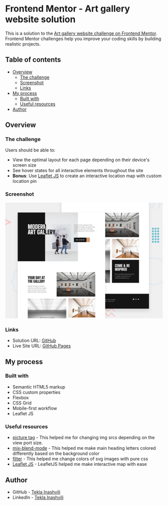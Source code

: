 # Frontend Mentor - Art gallery website solution

This is a solution to the [Art gallery website challenge on Frontend Mentor](https://www.frontendmentor.io/challenges/art-gallery-website-yVdrZlxyA). Frontend Mentor challenges help you improve your coding skills by building realistic projects. 

## Table of contents

- [Overview](#overview)
  - [The challenge](#the-challenge)
  - [Screenshot](#screenshot)
  - [Links](#links)
- [My process](#my-process)
  - [Built with](#built-with)
  - [Useful resources](#useful-resources)
- [Author](#author)


## Overview

### The challenge

Users should be able to:

- View the optimal layout for each page depending on their device's screen size
- See hover states for all interactive elements throughout the site
- **Bonus**: Use [Leaflet JS](https://leafletjs.com/) to create an interactive location map with custom location pin

### Screenshot

![](./screenshot.jpg)

### Links

- Solution URL: [GitHub](https://github.com/tekla900/art-gallery-website)
- Live Site URL: [GitHub Pages](https://tekla900.github.io/art-gallery-website/)

## My process

### Built with

- Semantic HTML5 markup
- CSS custom properties
- Flexbox
- CSS Grid
- Mobile-first workflow
- Leaflet JS

### Useful resources

- [picture tag](https://www.w3schools.com/tags/tag_picture.asp) - This helped me for changing img srcs depending on the view port size.
- [mix-blend-mode](https://developer.mozilla.org/en-US/docs/Web/CSS/mix-blend-mode) - This helped me make main heading letters colored differently based on the background color
- [filter](https://developer.mozilla.org/en-US/docs/Web/CSS/filter) - This helped me change colors of svg images with pure css
- [Leaflet JS](https://leafletjs.com/reference.html) - LeafletJS helped me make interactive map with ease

## Author

- GitHub - [Tekla Inashvili](https://github.com/tekla900)
- LinkedIn - [Tekla Inashvili](https://www.linkedin.com/in/tekla-inashvili-b95594232/)

